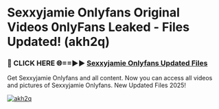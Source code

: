 # Sexxyjamie Onlyfans Original Videos 0nlyFans Leaked - Files Updated! (akh2q)

<h3>🔴 CLICK HERE 🌐==►► <a href="https://tinyurl.com/ehrbuxhb" rel="nofollow">Sexxyjamie Onlyfans Updated Files</a></h3>

Get Sexxyjamie Onlyfans and all content. Now you can access all videos and pictures of Sexxyjamie Onlyfans. New Updated Files 2025!

[![akh2q](https://i.imgur.com/lVYEuWS.gif)](https://tinyurl.com/ehrbuxhb)
